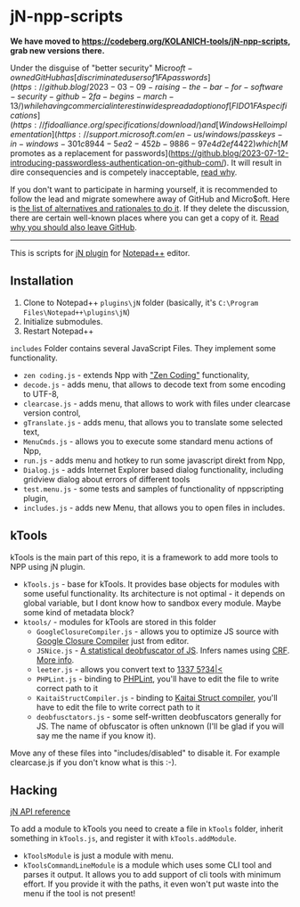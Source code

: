jN-npp-scripts
==============
**We have moved to https://codeberg.org/KOLANICH-tools/jN-npp-scripts, grab new versions there.**

Under the disguise of "better security" Micro$oft-owned GitHub has [discriminated users of 1FA passwords](https://github.blog/2023-03-09-raising-the-bar-for-software-security-github-2fa-begins-march-13/) while having commercial interest in widespread adoption of [FIDO 1FA specifications](https://fidoalliance.org/specifications/download/) and [Windows Hello implementation](https://support.microsoft.com/en-us/windows/passkeys-in-windows-301c8944-5ea2-452b-9886-97e4d2ef4422) which [M$ promotes as a replacement for passwords](https://github.blog/2023-07-12-introducing-passwordless-authentication-on-github-com/). It will result in dire consequencies and is competely inacceptable, [read why](https://codeberg.org/KOLANICH/Fuck-GuanTEEnomo).

If you don't want to participate in harming yourself, it is recommended to follow the lead and migrate somewhere away of GitHub and Micro$oft. Here is [the list of alternatives and rationales to do it](https://github.com/orgs/community/discussions/49869). If they delete the discussion, there are certain well-known places where you can get a copy of it. [Read why you should also leave GitHub](https://codeberg.org/KOLANICH/Fuck-GuanTEEnomo).

---

This is scripts for [jN plugin](https://github.com/sieukrem/jn-npp-plugin) for [Notepad++](http://notepad-plus-plus.org/) editor.

Installation
------------

1. Clone to Notepad++ ```plugins\jN``` folder (basically, it's ```C:\Program Files\Notepad++\plugins\jN```)
2. Initialize submodules.
3. Restart Notepad++

```includes``` Folder contains several JavaScript Files. They implement some functionality.

* ```zen coding.js``` - extends Npp with ["Zen Coding"](http://emmet.io/) functionality,
* ```decode.js``` - adds menu, that allows to decode text from some encoding to UTF-8,
* ```clearcase.js``` - adds menu, that allows to work with files under clearcase version control,
* ```gTranslate.js``` - adds menu, that allows you to translate some selected text,
* ```MenuCmds.js``` - allows you to execute some standard menu actions of Npp,
* ```run.js``` - adds menu and hotkey to run some javascript direkt from Npp,
* ```Dialog.js``` - adds Internet Explorer based dialog functionality, including gridview dialog about errors of different tools
* ```test.menu.js``` - some tests and samples of functionality of nppscripting plugin,
* ```includes.js``` - adds new Menu, that allows you to open files in includes.

kTools
------
kTools is the main part of this repo, it is a framework to add more tools to NPP using jN plugin.

* ```kTools.js``` - base for kTools. It provides base objects for modules with some useful functionality. Its architecture is not optimal - it depends on global variable, but I dont know how to sandbox every module. Maybe some kind of metadata block?
* ```ktools/``` - modules for kTools are stored in this folder
	* ```GoogleClosureCompiler.js``` - allows you to optimize JS source with [Google Closure Compiler](https://closure-compiler.appspot.com/home) just from editor.
	* ```JSNice.js``` - [A statistical deobfuscator of JS](http://jsnice.org/). Infers names using [CRF](https://en.wikipedia.org/wiki/Conditional_random_field). [More info](http://www.srl.inf.ethz.ch/jsnice.php).
	* ```leeter.js``` - allows you convert text to [1337 5?34|<](https://encyclopediadramatica.es/1337)
	* ```PHPLint.js``` - binding to [PHPLint](http://www.icosaedro.it/phplint/), you'll have to edit the file to write correct path to it
	* ```KaitaiStructCompiler.js``` - binding to [Kaitai Struct compiler](https://github.com/kaitai-io/kaitai_struct), you'll have to edit the file to write correct path to it
	* ```deobfusctators.js``` - some self-written deobfuscators generally for JS. The name of obfuscator is often unknown (I'll be glad if you will say me the name if you know it).

Move any of these files into "includes/disabled" to disable it. For example clearcase.js if you don't know what is this :-).

Hacking
-------
[jN API reference](https://github.com/sieukrem/jn-npp-plugin/wiki)

To add a module to kTools you need to create a file in ```kTools``` folder, inherit something in ```kTools.js```, and register it with ```kTools.addModule```.
* ```kToolsModule``` is just a module with menu.
* ```kToolsCommandLineModule``` is a module which uses some CLI tool and parses it output. It allows you to add support of cli tools with minimum effort. If you provide it with the paths, it even won't put waste into the menu if the tool is not present!
